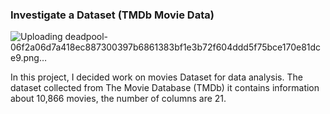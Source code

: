 ### Investigate a Dataset (TMDb Movie Data)




![Uploading deadpool-06f2a06d7a418ec887300397b6861383bf1e3b72f604ddd5f75bce170e81dce9.png…]()


In this project, I decided work on movies Dataset for data analysis. 
The dataset collected from The Movie Database (TMDb) it contains information about 10,866 movies, the number of columns are 21.
